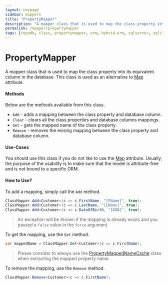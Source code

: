 ```yaml
---
layout: navpage
sidebar: mappers
title: "PropertyMapper"
description: "A mapper class that is used to map the class property into its equivalent column in the database. This class is used as an alternative to Map attribute."
permalink: /mapper/propertymapper
tags: [repodb, class, propertymapper, orm, hybrid-orm, sqlserver, sqlite, mysql, postgresql]
---
```


# PropertyMapper

A mapper class that is used to map the class property into its equivalent column in the database. This class is used as an alternative to [Map](/attribute/map) attribute.

#### Methods

Below are the methods available from this class.

- `Add` - adds a mapping between the class property and database column.
- `Clear` - clears all the class properties and database columns mappings.
- `Get` - gets the mapped name of the class property.
- `Remove` - removes the exising mapping between the class property and database column.

#### Use-Cases

You should use this class if you do not like to use the [Map](/attribute/map) attribute. Usually, the purpose of the usability is to make sure that the model is attribute-free and is not bound to a specific ORM.

#### How to Use?

To add a mapping, simply call the `Add` method.

```csharp
ClassMapper.Add<Customer>(c => c.FirstName, "[FName]", true);
ClassMapper.Add<Customer>(c => c.LastName, "[LName]", true);
ClassMapper.Add<Customer>(c => c.DateOfBirth, "[DOB]", true);
```

> An exception will be thrown if the mapping is already exists and you passed a `false` value in the `force` argument.

To get the mapping, use the `Get` method.

```csharp
var mappedName = ClassMapper.Get<Customer>(c => c.FirstName);
```

> Please consider to always use the [PropertyMappedNameCache](/cacher/classmappednamecache) class when extracting the mapped property name.

To remove the mapping, use the `Remove` method.

```csharp
ClassMapper.Remove<Customer>(c => c.FirstName);
```